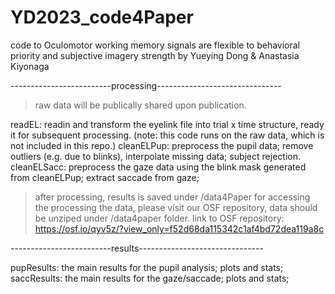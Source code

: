 # YD2023_code4Paper
code to Oculomotor working memory signals are flexible to behavioral priority and subjective imagery strength by Yueying Dong & Anastasia Kiyonaga

-------------------------processing-------------------------------

> raw data will be publically shared upon publication.
> 
readEL: readin and transform the eyelink file into trial x time structure, ready it for subsequent processing. (note: this code runs on the raw data, which is not included in this repo.)
cleanELPup: preprocess the pupil data; remove outliers (e.g. due to blinks), interpolate missing data; subject rejection.
cleanELSacc: preprocess the gaze data using the blink mask generated from cleanELPup; extract saccade from gaze; 


> after processing, results is saved under /data4Paper
> for accessing the processing the data, please visit our OSF repository, data should be unziped under /data4paper folder.
> link to OSF repository: https://osf.io/qyv5z/?view_only=f52d68da115342c1af4bd72dea119a8c

-------------------------results-------------------------------

pupResults: the main results for the pupil analysis; plots and stats;
saccResults: the main results for the gaze/saccade; plots and stats;
